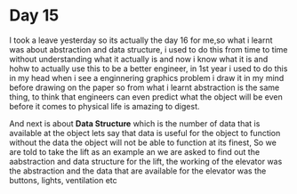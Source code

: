 # Day 15

I took a leave yesterday so its actually the day 16 for me,so what i learnt was about abstraction and data structure, i used to do this from time to time without understanding what it actually is and now i know what it is and hohw to actually use this to be a better engineer, in 1st year i used to do this in my head when i see a enginnering graphics problem i draw it in my mind before drawing on the paper so from what i learnt abstraction is the same thing, to think that engineers can even predict what the object will be even before it comes to physical life is amazing to digest.

And next is about **Data Structure** which is the number of data that is available at the object lets say that data is useful for the object to function without the data the object will not be able to function at its finest, So we are told to take the lift as an example an we are asked to find out the aabstraction and data structure for the lift, the working of the elevator was the abstraction and the data that are available for the elevator was the buttons, lights, ventilation etc 

